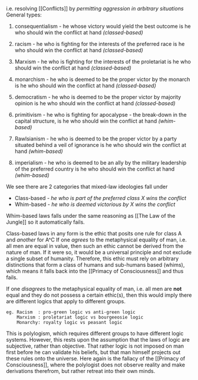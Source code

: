 i.e. resolving [[Conflicts]] by _permitting aggression in arbitrary situations_
General types:
1. consequentialism - he whose victory would yield the best outcome is he who should win the conflict at hand _(classed-based)_
   
2. racism - he who is fighting for the interests of the preferred race is he who should win the conflict at hand _(classed-based)_
   
3. Marxism - he who is fighting for the interests of the proletariat is he who should win the conflict at hand _(classed-based)_
   
4. monarchism - he who is deemed to be the proper victor by the monarch is he who should win the conflict at hand _(classed-based)_
   
5. democratism - he who is deemed to be the proper victor by majority opinion is he who should win the conflict at hand _(classed-based)_
   
6.  primitivism - he who is fighting for apocalypse - the break-down in the capital structure, is he who should win the conflict at hand _(whim-based)_
   
7. Rawlsianism - he who is deemed to be the proper victor by a party situated behind a veil of ignorance is he who should win the conflict at hand _(whim-based)_
   
8. imperialism - he who is deemed to be an ally by the military leadership of the preferred country is he who should win the conflict at hand _(whim-based)_

We see there are 2 categories that mixed-law ideologies fall under
- Class-based - _he who is part of the preferred class X wins the conflict_
- Whim-based - _he who is deemed victorious by X wins the conflict_ 

Whim-based laws falls under the same reasoning as [[The Law of the Jungle]] so it automatically fails.

Class-based laws in any form is the ethic that posits one rule for class A and _another_ for A^C
If one _agrees_ to the metaphysical equality of man, i.e. all men are equal in value, then such an ethic cannot be derived from the nature of man. 
If it were so, it would be a universal principle and not exclude a single subset of humanity. 
Therefore, this ethic must rely on arbitrary distinctions that form a class of humans and sub-humans based (whims), which means it falls back into the [[Primacy of Consciousness]] and  thus fails.

If one _disagrees_ to the metaphysical equality of man, i.e. all men are **not** equal and they do not possess a certain ethic(s), then this would imply there are different logics that apply to different groups.
```
eg. Racism  : pro-green logic vs anti-green logic
	Marxism : proletariat logic vs bourgeeosie logic
	Monarchy: royalty logic vs peasant logic
```

This is polylogism, which requires different groups to have different logic systems.
However, this rests upon the assumption that the laws of logic are subjective, rather than objective. That rather logic is not imposed on man first before he can validate his beliefs, but that man himself projects out these rules onto the universe.
Here again is the fallacy of the [[Primacy of Consciousness]], where the polylogist does not observe reality and make derivations therefrom, but rather retreat into their own minds.
